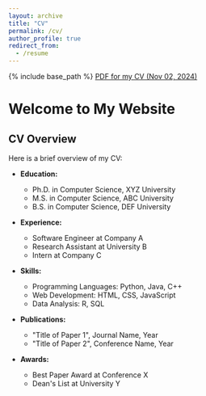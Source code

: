 ```yaml
---
layout: archive
title: "CV"
permalink: /cv/
author_profile: true
redirect_from:
  - /resume
---
```


{% include base_path %}
[PDF for my CV (Nov 02, 2024)](http://lichanghao.github.io/files/cv.pdf)


# Welcome to My Website

## CV Overview

Here is a brief overview of my CV:

- **Education:**
  - Ph.D. in Computer Science, XYZ University
  - M.S. in Computer Science, ABC University
  - B.S. in Computer Science, DEF University

- **Experience:**
  - Software Engineer at Company A
  - Research Assistant at University B
  - Intern at Company C

- **Skills:**
  - Programming Languages: Python, Java, C++
  - Web Development: HTML, CSS, JavaScript
  - Data Analysis: R, SQL

- **Publications:**
  - "Title of Paper 1", Journal Name, Year
  - "Title of Paper 2", Conference Name, Year

- **Awards:**
  - Best Paper Award at Conference X
  - Dean's List at University Y
